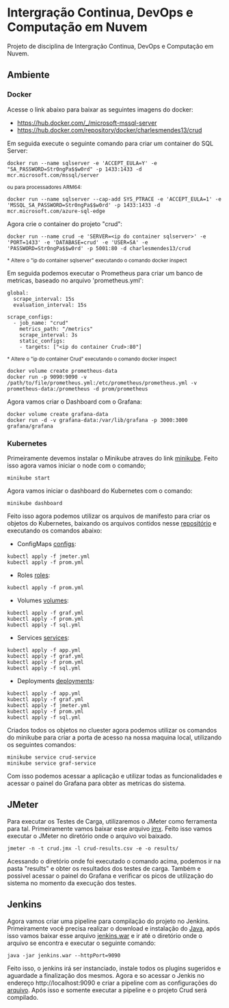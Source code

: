 # Intergração Continua, DevOps e Computação em Nuvem
Projeto de disciplina de Intergração Continua, DevOps e Computação em Nuvem.

## Ambiente

### Docker

Acesse o link abaixo para baixar as seguintes imagens do docker:
* https://hub.docker.com/_/microsoft-mssql-server
* https://hub.docker.com/repository/docker/charlesmendes13/crud

Em seguida execute o seguinte comando para criar um container do SQL Server:

```
docker run --name sqlserver -e 'ACCEPT_EULA=Y' -e "SA_PASSWORD=Str0ngPa$$w0rd" -p 1433:1433 -d mcr.microsoft.com/mssql/server
```
<sup>ou para processadores ARM64:</sup>
```
docker run --name sqlserver --cap-add SYS_PTRACE -e 'ACCEPT_EULA=1' -e 'MSSQL_SA_PASSWORD=Str0ngPa$$w0rd' -p 1433:1433 -d mcr.microsoft.com/azure-sql-edge
```

Agora crie o container do projeto "crud":

```
docker run --name crud -e 'SERVER=<ip do container sqlserver>' -e 'PORT=1433' -e 'DATABASE=crud' -e 'USER=SA' -e 'PASSWORD=Str0ngPa$$w0rd' -p 5001:80 -d charlesmendes13/crud
```
<sup>* Altere o "ip do container sqlserver" executando o comando docker inspect <id do container></sup>

Em seguida podemos executar o Prometheus para criar um banco de metricas, baseado no arquivo 'prometheus.yml':

```
global:
  scrape_interval: 15s
  evaluation_interval: 15s

scrape_configs:
  - job_name: "crud"
    metrics_path: "/metrics"
    scrape_interval: 3s
    static_configs:
    - targets: ["<ip do container Crud>:80"]
```
<sup>* Altere o "ip do container Crud" executando o comando docker inspect <id do container></sup>

```
docker volume create prometheus-data
docker run -p 9090:9090 -v /path/to/file/prometheus.yml:/etc/prometheus/prometheus.yml -v prometheus-data:/prometheus -d prom/prometheus
```

Agora vamos criar o Dashboard com o Grafana:

```
docker volume create grafana-data
docker run -d -v grafana-data:/var/lib/grafana -p 3000:3000 grafana/grafana
```

### Kubernetes

Primeiramente devemos instalar o Minikube atraves do link [minikube](https://minikube.sigs.k8s.io/docs/start/). Feito isso agora vamos iniciar o node com o comando;

```
minikube start
```

Agora vamos iniciar o dashboard do Kubernetes com o comando:

```
minikube dashboard
```

Feito isso agora podemos utilizar os arquivos de manifesto para criar os objetos do Kubernetes, baixando os arquivos contidos nesse [repositório](https://github.com/charlesmendes13/Cloud/tree/master/k8s) e executando os comandos abaixo:

- ConfigMaps [configs](https://github.com/charlesmendes13/Cloud/tree/master/k8s/configs):
```
kubectl apply -f jmeter.yml
kubectl apply -f prom.yml
```

- Roles [roles](https://github.com/charlesmendes13/Cloud/tree/master/k8s/roles):
```
kubectl apply -f prom.yml
```

- Volumes [volumes](https://github.com/charlesmendes13/Cloud/tree/master/k8s/volumes):
```
kubectl apply -f graf.yml
kubectl apply -f prom.yml
kubectl apply -f sql.yml
```

- Services [services](https://github.com/charlesmendes13/Cloud/tree/master/k8s/services):
```
kubectl apply -f app.yml
kubectl apply -f graf.yml
kubectl apply -f prom.yml
kubectl apply -f sql.yml
```

- Deployments [deployments](https://github.com/charlesmendes13/Cloud/tree/master/k8s/deployments):
```
kubectl apply -f app.yml
kubectl apply -f graf.yml
kubectl apply -f jmeter.yml
kubectl apply -f prom.yml
kubectl apply -f sql.yml
```

Criados todos os objetos no cluester agora podemos utilizar os comandos do minikube para criar a porta de acesso na nossa maquina local, utilizando os seguintes comandos:

```
minikube service crud-service
minikube service graf-service
```

Com isso podemos acessar a aplicação e utilizar todas as funcionalidades e acessar o painel do Grafana para obter as metricas do sistema.

## JMeter

Para executar os Testes de Carga, utilizaremos o JMeter como ferramenta para tal. Primeiramente vamos baixar esse arquivo [jmx](https://github.com/charlesmendes13/Cloud/blob/master/jmeter/crud.jmx). Feito isso vamos executar o JMeter no diretório onde o arquivo voi baixado.

```
jmeter -n -t crud.jmx -l crud-results.csv -e -o results/
```

Acessando o diretório onde foi executado o comando acima, podemos ir na pasta "results" e obter os resultados dos testes de carga. Também e possivel acessar o painel do Grafana e verificar os picos de utilização do sistema no momento da execução dos testes.

## Jenkins

Agora vamos criar uma pipeline para compilação do projeto no Jenkins. Primeiramente você precisa realizar o download e instalação do [Java](https://www.oracle.com/br/java/technologies/javase/jdk11-archive-downloads.html), após isso vamos baixar esse arquivo [jenkins.war](https://get.jenkins.io/war-stable/2.440.2/jenkins.war) e ir até o diretório onde o arquivo se encontra e executar o seguinte comando:

```
java -jar jenkins.war --httpPort=9090
```

Feito isso, o jenkins irá ser instanciado, instale todos os plugins sugeridos e aguardade a finalização dos mesmos. Agora e so acessar o Jenkis no endereço http://localhost:9090 e criar a pipeline com as configurações do [arquivo](https://github.com/charlesmendes13/Cloud/blob/master/jenkins/pipeline.jenkinsfile). Após isso e somente executar a pipeline e o projeto Crud será compilado.
